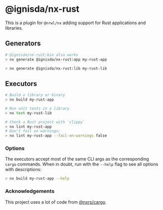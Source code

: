 # @ignisda/nx-rust

This is a plugin for `@nrwl/nx` adding support for Rust applications and libraries.

## Generators

```sh
# @ignisda/nx-rust:bin also works
> nx generate @ignisda/nx-rust:app my-rust-app
```

```sh
> nx generate @ignisda/nx-rust:lib my-rust-lib
```

## Executors

```sh
# Build a library or binary
> nx build my-rust-app

# Run unit tests in a library
> nx test my-rust-lib

# Check a Rust project with `clippy`
> nx lint my-rust-app
# Don't fail on warnings:
> nx lint my-rust-app --fail-on-warnings false
```

### Options

The executors accept most of the same CLI args as the corresponding `cargo` commands. When
in doubt, run with the `--help` flag to see all options with descriptions:

```sh
> nx build my-rust-app --help
```

### Acknowledgements

This project uses a lot of code from [@nxrs/cargo](https://github.com/nxrs/cargo).
